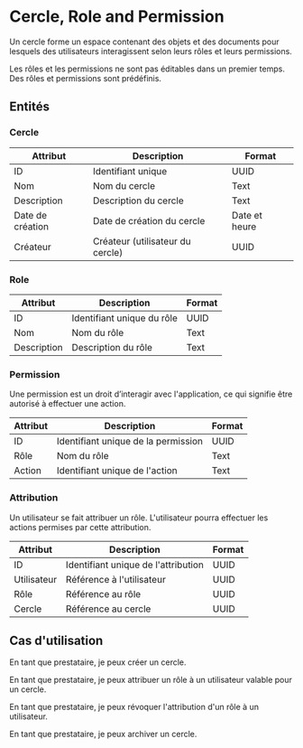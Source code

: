 # Cercle, Role and Permission

Un cercle forme un espace contenant des objets et des documents pour lesquels des utilisateurs interagissent selon leurs rôles et leurs permissions.

Les rôles et les permissions ne sont pas éditables dans un premier temps. Des rôles et permissions sont prédéfinis.

## Entités


### Cercle

| Attribut  | Description  | Format |
|-----------|------------- |--------|
| ID        | Identifiant unique | UUID| 
| Nom | Nom du cercle | Text |
| Description | Description du cercle | Text |
| Date de création | Date de création du cercle| Date et heure |
| Créateur | Créateur (utilisateur du cercle) | UUID |


### Role

| Attribut  | Description  | Format |
|-----------|------------- |--------|
| ID        | Identifiant unique du rôle | UUID | 
| Nom | Nom du rôle | Text |
| Description | Description du rôle | Text |


### Permission

Une permission est un droit d’interagir avec l'application, ce qui signifie être autorisé à effectuer une action.

| Attribut  | Description  | Format |
|-----------|------------- |--------|
| ID        | Identifiant unique de la permission | UUID | 
| Rôle | Nom du rôle| Text |
| Action | Identifiant unique de l'action | Text |

### Attribution

Un utilisateur se fait attribuer un rôle. L'utilisateur pourra effectuer les actions permises par cette attribution.

| Attribut  | Description  | Format |
|-----------|------------- |--------|
| ID        | Identifiant unique de l'attribution | UUID | 
| Utilisateur | Référence à l'utilisateur | UUID |
| Rôle | Référence au rôle | UUID |
| Cercle | Référence au cercle | UUID |

## Cas d'utilisation

En tant que prestataire, je peux créer un cercle.

En tant que prestataire, je peux attribuer un rôle à un utilisateur valable pour un cercle.

En tant que prestataire, je peux révoquer l'attribution d'un rôle à un utilisateur.

En tant que prestataire, je peux archiver un cercle.